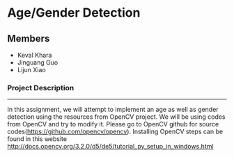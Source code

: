 # Age/Gender Detection

## Members

* Keval Khara  
* Jinguang Guo  
* Lijun Xiao  

### Project Description
----------------------------------------------------------------------------------------------------------------------------

In this assignment, we will attempt to implement an age as well as gender detection using the resources from OpenCV project. We will be using codes from OpenCV and try to modify it. 
Please go to OpenCV github for source codes(https://github.com/opencv/opencv).
Installing OpenCV steps can be found in this website http://docs.opencv.org/3.2.0/d5/de5/tutorial_py_setup_in_windows.html


